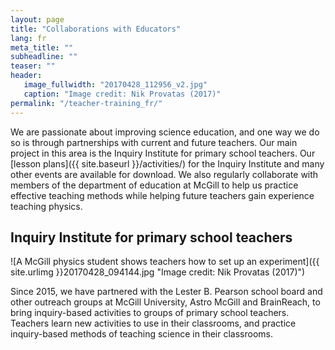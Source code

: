 ```yaml
---
layout: page
title: "Collaborations with Educators"
lang: fr
meta_title: ""
subheadline: ""
teaser: ""
header:
   image_fullwidth: "20170428_112956_v2.jpg"
   caption: "Image credit: Nik Provatas (2017)"
permalink: "/teacher-training_fr/"
---
```

We are passionate about improving science education, and one way we do so is through partnerships with current and future teachers. Our main project in this area is the Inquiry Institute for primary school teachers. Our [lesson plans]({{ site.baseurl }}/activities/) for the Inquiry Institute and many other events are available for download. We also regularly collaborate with members of the department of education at McGill to help us practice effective teaching methods while helping future teachers gain experience teaching physics.

## Inquiry Institute for primary school teachers
![A McGill physics student shows teachers how to set up an experiment]({{ site.urlimg }}20170428_094144.jpg "Image credit: Nik Provatas (2017)")

Since 2015, we have partnered with the Lester B. Pearson school board and other outreach groups at McGill University, Astro McGill and BrainReach, to bring inquiry-based activities to groups of primary school teachers. Teachers learn new activities to use in their classrooms, and practice inquiry-based methods of teaching science in their classrooms.
